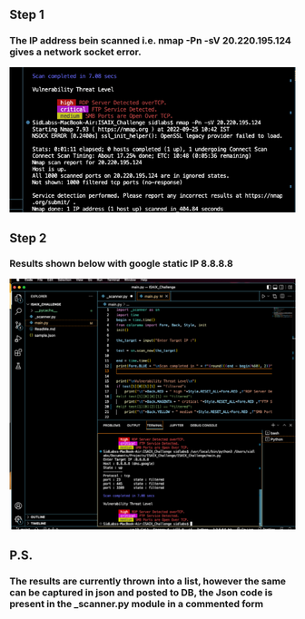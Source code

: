 ## Step 1
### The IP address bein scanned i.e. nmap -Pn -sV 20.220.195.124 gives a network socket error.
![error image](./step1.png)



## Step 2

### Results shown below with google static IP 8.8.8.8

![Results](./step2.png)

## P.S.

### The results are currently thrown into a list, however the same can be captured in json and posted to DB, the Json code is present in the _scanner.py module in a commented form